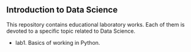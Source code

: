 ## Introduction to Data Science

This repository contains educational laboratory works. 
Each of them is devoted to a specific topic related to Data Science.

* lab1. Basics of working in Python.